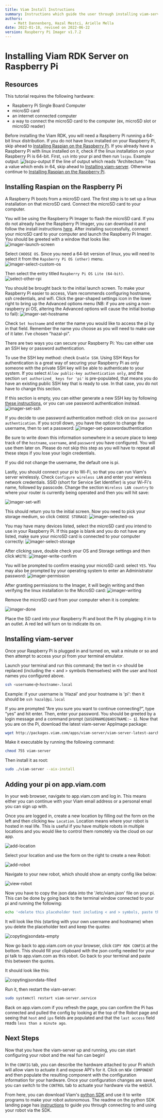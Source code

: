 ```yaml
---
title: Viam Install Instructions
summary: Instructions which guide the user through installing viam-server and syncing that robot with app.viam.com
authors:
    - Matt Dannenberg, Hazal Mestci, Arielle Mella 
date: 2022-01-18, revised on 2022-06-22
version: Raspberry Pi Imager v1.7.2
---
```

# Installing Viam RDK Server on Raspberry Pi


## Resources

This tutorial requires the following hardware:

* Raspberry Pi Single Board Computer
* microSD card
* an internet connected computer
* a way to connect the microSD card to the computer (ex, microSD slot or microSD reader)

Before installing the Viam RDK, you will need a Raspberry Pi running a 64-bit linux distribution. If you do not have linux installed on your Raspberry Pi, skip ahead to [Installing Raspian on the Raspberry Pi](installation.md#installing-raspian-on-the-raspberry-pi). If you already have a Raspberry Pi with linux installed on it, check if the linux installation on your Raspberry Pi is 64-bit. First, `ssh` into your pi and then run `lscpu`. Example output:
![lscpu-output](../tutorials/img/lscpu-output.png)
If the line of output which reads “Architecture:     <value>” has a value which ends in 64, skip ahead to [Installing viam-server](installation.md#installing-viam-server). Otherwise continue to [Installing Raspian on the Raspberry Pi](installation.md#installing-raspian-on-the-raspberry-pi).

## Installing Raspian on the Raspberry Pi
A Raspberry Pi boots from a microSD card. The first step is to set up a linux installation on that microSD card. Connect the microSD card to your computer.

You will be using the Raspberry Pi Imager to flash the microSD card. If you do not already have the Raspberry Pi Imager, you can download it and follow the install instructions [here](https://www.raspberrypi.com/software/). After installing successfully, connect your microSD card to your computer and launch the Raspberry Pi Imager. You should be greeted with a window that looks like:  
![imager-launch-screen](../tutorials/img/imager-launch-screen.png)

Select `CHOOSE OS`.  Since you need a 64-bit version of linux, you will need to select it from the `Rapsberry Pi OS (other)` menu.
![imager-select-custom-os](../tutorials/img/select-other-custom-os.png)

Then select the entry titled `Raspberry Pi OS Lite (64-bit)`.
![select-other-rpi](../tutorials/img/select-other-rpi.png)

You should be brought back to the initial launch screen. To make your Raspberry Pi easier to access, Viam recommends configuring hostname, ssh credentials, and wifi. Click the gear-shaped settings icon in the lower right to bring up the Advanced options menu (NB: if you are using a non-raspberry pi OS, altering the Advanced options will cause the initial bootup to fail):
![imager-set-hostname](../tutorials/img/imager-set-hostname.png)

Check `Set hostname` and enter the name you would like to access the pi by in that field. Remember the name you choose as you will need to make use of it later. I’ve chosen "hazal-pi". 

There are two ways you can secure your Raspberry Pi: You can either use an SSH key or password authentication.

To use the SSH key method: check `Enable SSH`. Using SSH Keys for authentication is a great way of securing your Raspberry Pi as only someone with the private SSH key will be able to authenticate to your system. If you select `Allow public-key authentication only`, and the section `set authorized_ keys for 'pi'` is pre-populated, that means you do have an existing public SSH key that is ready to use. In that case, you do not have to change this section.

If this section is empty, you can either generate a new SSH key by following [these instructions](https://docs.github.com/en/authentication/connecting-to-github-with-ssh/generating-a-new-ssh-key-and-adding-it-to-the-ssh-agent), or you can use password authentication instead. 
![imager-set-ssh](../tutorials/img/imager-set-ssh.png)

If you decide to use password authentication method: click on `Use password authentication`. If you scroll down, you have the option to change the username, then to set a password: 
![imager-set-passwordauthentication](../tutorials/img/imager-set-passwordauthentication.png)

Be sure to write down this information somewhere in a secure place to keep track of the `hostname`, `username`, and `password` you have configured. You will use them later on. Please do not skip this step as you will have to repeat all these steps if you lose your login credentials. 

If you did not change the username, the default one is pi. 

Lastly, you should connect your pi to Wi-Fi, so that you can run Viam's server wirelessly. Check `Configure wireless LAN` and enter your wireless network credentials. SSID (short for Service Set Identifier) is your Wi-Fi's name, followed by passcode. Change the section `Wireless LAN country` to where your router is currently being operated and then you will hit save:

![imager-set-wifi](../tutorials/img/imager-set-wifi.png)

This should return you to the initial screen. Now you need to pick your storage medium, so click `CHOOSE STORAGE`:
![imager-selected-os](../tutorials/img/imager-selected-os.png)

You may have many devices listed, select the microSD card you intend to use in your Raspberry Pi. If this page is blank and you do not have any listed, make sure your microSD card is connected to your computer correctly:
![imager-select-storage](../tutorials/img/imager-select-storage.png)

After clicking save, double check your OS and Storage settings and then click `WRITE`:
![imager-write-confirm](../tutorials/img/imager-write-confirm.png)

You will be prompted to confirm erasing your microSD card: select `YES`. You may also be prompted by your operating system to enter an Administrator password:
![imager-permission](../tutorials/img/imager-permission.png)

After granting permissions to the Imager, it will begin writing and then verifying the linux installation to the MicroSD card:
![imager-writing](../tutorials/img/imager-writing.png)

Remove the microSD card from your computer when it is complete:

![imager-done](../tutorials/img/imager-done.png)

Place the SD card into your Raspberry Pi and boot the Pi by plugging it in to an outlet. A red led will turn on to indicate its on. 

## Installing viam-server

Once your Raspberry Pi is plugged in and turned on, wait a minute or so and then attempt to access your pi from your terminal emulator. 

Launch your terminal and run this command; the text in <> should be replaced (including the < and > symbols themselves) with the user and host names you configured above. 

```bash
ssh <username>@<hostname>.local
```
Example: if your username is 'Hazal' and your hostname is 'pi': then it should be 
`ssh hazal@pi.local`

If you are prompted “Are you sure you want to continue connecting?”, type “yes” and hit enter. Then, enter your password. You should be greeted by a login message and a command prompt (`$USERNAME@$HOSTNAME:~ $`). Now that you are on the Pi, download the latest viam-server AppImage package: 

```bash
wget http://packages.viam.com/apps/viam-server/viam-server-latest-aarch64.AppImage -O viam-server
```

Make it executable by running the following command:

```bash
chmod 755 viam-server
```

Then install it as root:
```bash
sudo ./viam-server --aix-install
```

## Adding your pi on app.viam.com

In your web browser, navigate to app.viam.com and log in. This means either you can continue with your Viam email address or a personal email you can sign up with. 

Once you are logged in, create a new location by filling out the form on the left and then clicking `New Location`. Location means where your robot is hosted in real life. This is useful if you have multiple robots in multiple locations and you would like to control them romotely via the cloud on our app. 

![add-location](../tutorials/img/add-location.png)

Select your location and use the form on the right to create a new Robot:

![add-robot](../tutorials/img/add-robot.png)

Navigate to your new robot, which should show an empty config like below:

![view-robot](../tutorials/img/view-robot.png)

Now you have to copy the json data into the '/etc/viam.json' file on your pi. This can be done by going back to the terminal window connected to your pi and running the following: 

```bash
echo '<delete this placeholder text including < and > symbols, paste the config you will copy in the next step into these quotes, keep the quotes themselves>' | sudo tee /etc/viam.json
```
It will look like this (starting with your own username and hostname) when you delete the placeholder text and keep the quotes: 

![copytingjsondata-empty](../tutorials/img/terminal-copytingjsondata-empty.png)

Now go back to app.viam.com on your browser, click `COPY RDK CONFIG` at the bottom. This should fill your clipboard with the json config needed for your pi talk to app.viam.com as this robot. Go back to your terminal and paste this between the quotes. 

It should look like this:

![copytingjsondata-filled](../tutorials/img/terminal-copytingjsondata-filled.png)

Run it, then restart the viam-server:

```bash
sudo systemctl restart viam-server.service
```

Back on app.viam.com if you refresh the page, you can confirm the Pi has connected and pulled the config by looking at the top of the Robot page and seeing that `host` and `ips` fields are populated and that the `last access` field reads `less than a minute ago`.

## Next Steps
Now that you have the viam-server up and running, you can start configuring your robot and the real fun can begin!

In the `CONFIG` tab, you can describe the hardware attached to your Pi which will allow viam to actuate it and expose API's for it. Click on `NEW COMPONENT` and then populate the resulting component with the configuration information for your hardware.
Once your configuration changes are saved, you can switch to the `CONTROL` tab to actuate your hardware via the webUI.

From here, you can download Viam's [python SDK](https://python.viam.dev/) and use it to write programs to make your robot autonomous. The readme on the python SDK landing page has [instructions](https://python.viam.dev/#easy-setup-via-app-viam-com) to guide you through connecting to and using your robot via the SDK.
